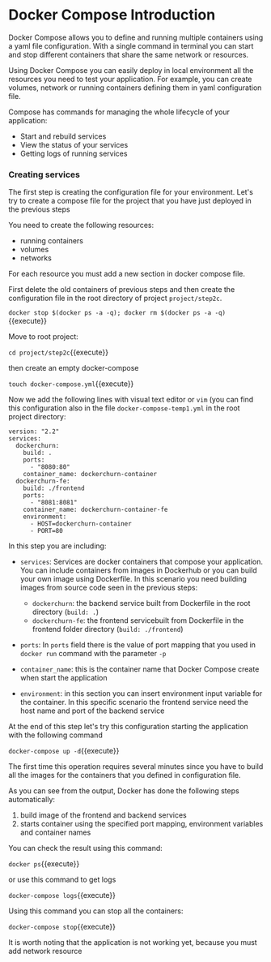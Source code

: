 # Docker Compose Introduction

Docker Compose allows you to define and running multiple containers using a yaml file configuration.
With a single command in terminal you can start and stop different containers that share the same network
or resources.

Using Docker Compose you can easily deploy in local environment all the resources you need to test
your application. For example, you can create volumes, network or running containers defining them in 
yaml configuration file.

Compose has commands for managing the whole lifecycle of your application:
- Start and rebuild services
- View the status of your services
- Getting logs of running services

### Creating services
The first step is creating the configuration file for your environment. Let's try to create a compose
file for the project that you have just deployed in the previous steps

You need to create the following resources:
- running containers
- volumes
- networks

For each resource you must add a new section in docker compose file.

First delete the old containers of previous steps and then
create the configuration file in the root directory of project `project/step2c`.

`docker stop $(docker ps -a -q); docker rm $(docker ps -a -q)`{{execute}}

Move to root project:

`cd project/step2c`{{execute}}

then create an empty docker-compose

`touch docker-compose.yml`{{execute}}

Now we add the following lines with visual text editor or `vim` (you can find this configuration
also in the file `docker-compose-temp1.yml` in the root project directory:

```
version: "2.2"
services:
  dockerchurn:
    build: .
    ports:
      - "8080:80"
    container_name: dockerchurn-container
  dockerchurn-fe:
    build: ./frontend
    ports:
      - "8081:8081"
    container_name: dockerchurn-container-fe
    environment:
      - HOST=dockerchurn-container
      - PORT=80
```
 In this step you are including:
- `services`: Services are docker containers that compose your application. You can include
containers from images in Dockerhub or you can build your own image using Dockerfile. In this 
scenario you need building images from source code seen in the previous steps:
  - `dockerchurn`: the backend service built from Dockerfile in the root directory (`build: .`)
  - `dockerchurn-fe`: the frontend servicebuilt from Dockerfile in the frontend folder
    directory (`build: ./frontend`)
    
- `ports`: In `ports` field there is the value of port mapping that you used in `docker run`
command with the parameter `-p`
  
- `container_name`: this is the container name that Docker Compose create when start the
application
  
- `environment`: in this section you can insert environment input variable for the container.
In this specific scenario the frontend service need the host name and port of the backend service

  
At the end of this step let's try this configuration starting the application with the following
command

`docker-compose up -d`{{execute}}

The first time this operation requires several minutes since you have to build
all the images for the containers that you defined in configuration file.

As you can see from the output, Docker has done the following steps automatically:
1. build image of the frontend and backend services
2. starts container using the specified port mapping, environment variables and container names

You can check the result using this command:

`docker ps`{{execute}}

or use this command to get logs

`docker-compose logs`{{execute}}

Using this command you can stop all the containers:

`docker-compose stop`{{execute}}

It is worth noting that the application is not working yet, because you must add network resource
